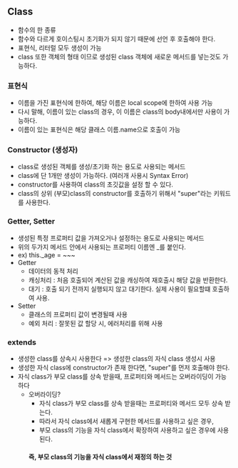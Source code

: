 ## Class
- 함수의 한 종류
- 함수와 다르게 호이스팅시 초기화가 되지 않기 때문에 선언 후 호출해야 한다.
- 표현식, 리터럴 모두 생성이 가능
- class 또한 객체의 형태 이므로 생성된 class 객체에 새로운 메서드를 넣는것도 가능하다.

### 표현식
- 이름을 가진 표현식에 한하여, 해당 이름은 local scope에 한하여 사용 가능
- 다시 말해, 이름이 있는 class의 경우, 이 이름은 class의 body내에서만 사용이 가능하다.
- 이름이 있는 표현식은 해당 클래스 이름.name으로 호출이 가능

### Constructor (생성자)
- class로 생성된 객체를 생성/초기화 하는 용도로 사용되는 메서드
- class에 단 1개만 생성이 가능하다. (여러개 사용시 Syntax Error)
- constructor를 사용하여 class의 초깃값을 설정 할 수 있다.
- class의 상위 (부모)class의 constructor를 호출하기 위해서 "super"라는 키워드를 사용한다.

### Getter, Setter
- 생성된 특정 프로퍼티 값을 가져오거나 설정하는 용도로 사용되는 메서드
- 위의 두가지 메서드 안에서 사용되는 프로퍼티 이름엔 _를 붙인다. 
- ex) this._age = ~~~
- Getter
  - 데이터의 동적 처리 
  - 캐싱처리 : 처음 호출되어 계산된 값을 캐싱하여 재호출시 해당 값을 반환한다.
  - 대기 : 호출 되기 전까지 실행되지 않고 대기한다. 실제 사용이 필요할떄 호출하여 사용.
- Setter
  - 클래스의 프로퍼티 값이 변경될때 사용
  - 예외 처리 : 잘못된 값 할당 시, 에러처리를 위해 사용

### extends
- 생성한 class를 상속시 사용한다 => 생성한 class의 자식 class 생성시 사용
- 생성한 자식 class에 constructor가 존재 한다면, "super"를 먼저 호출해야 한다.
- 자식 class가 부모 class를 상속 받을때, 프로퍼티와 메서드는 오버라이딩이 가능하다
  * 오버라이딩?
    - 자식 class가 부모 class를 상속 받을때는 프로퍼티와 메서드 모두 상속 받는다.
    - 따라서 자식 class에서 새롭게 구현한 메서드를 사용하고 싶은 경우,
    - 부모 class의 기능을 자식 class에서 확장하여 사용하고 싶은 경우에 사용된다.
    #### 즉, 부모 class의 기능을 자식 class에서 재정의 하는 것
  